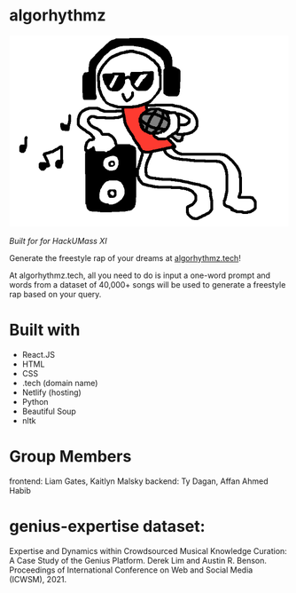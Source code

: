 # algorhythmz

![alt text for cool dude](./src/images/cooldudehackumass.png)

<em> Built for for HackUMass XI </em>

Generate the freestyle rap of your dreams at [algorhythmz.tech](https://algorhythmz.tech)!

At algorhythmz.tech, all you need to do is input a one-word prompt and words from a dataset of 40,000+ songs will be used to generate a freestyle rap based on your query.

# Built with
* React.JS
* HTML
* CSS
* .tech (domain name)
* Netlify (hosting)
* Python
* Beautiful Soup
* nltk

# Group Members
frontend: Liam Gates, Kaitlyn Malsky
backend: Ty Dagan, Affan Ahmed Habib

# genius-expertise dataset:
Expertise and Dynamics within Crowdsourced Musical Knowledge Curation: A Case Study of the Genius Platform.
Derek Lim and Austin R. Benson.
Proceedings of International Conference on Web and Social Media (ICWSM), 2021.
